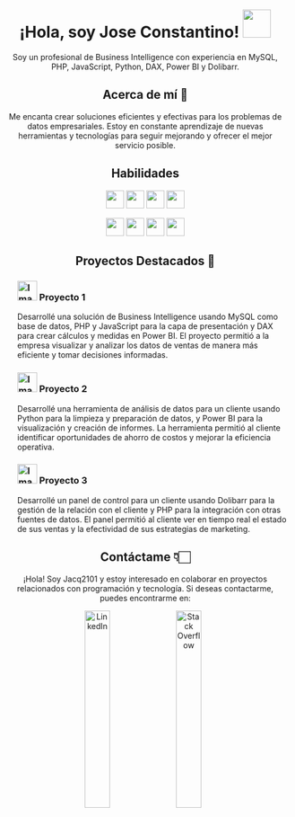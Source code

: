 <!-- Saludo -->
<h1 align="center">
  ¡Hola, soy Jose Constantino! <img src="https://media.giphy.com/media/5HyXGsoFzXWPKFx07j/giphy.gif" width="50px">
</h1>

<p align="center">Soy un profesional de Business Intelligence con experiencia en MySQL, PHP, JavaScript, Python, DAX, Power BI y Dolibarr.</p>

<h2 align="center">Acerca de mí 🎯</h2>
<p align="center">Me encanta crear soluciones eficientes y efectivas para los problemas de datos empresariales. Estoy en constante aprendizaje de nuevas herramientas y tecnologías para seguir mejorando y ofrecer el mejor servicio posible.</p>

<!-- Habilidades -->
<h2 align="center">Habilidades</h2>
<p align="center">
  <img height="32" src="https://img.shields.io/badge/Business%20Intelligence%20-%23F37626.svg?&style=for-the-badge&logo=BusinessIntelligence&logoColor=white"/>
  <img height="32" src="https://img.shields.io/badge/MySQL-%2300f.svg?&style=for-the-badge&logo=mysql&logoColor=white"/>
  <img height="32" src="https://img.shields.io/badge/PHP-%23777BB4.svg?&style=for-the-badge&logo=php&logoColor=white"/>
  <img height="32" src="https://img.shields.io/badge/JavaScript-%23323330.svg?&style=for-the-badge&logo=javascript&logoColor=%23F7DF1E"/>
</p>
<p align="center">
  <img height="32" src="https://img.shields.io/badge/Python-%2314354C.svg?&style=for-the-badge&logo=python&logoColor=white"/>
  <img height="32" src="https://img.shields.io/badge/DAX-%230076D6.svg?&style=for-the-badge&logo=DAX&logoColor=white"/>
  <img height="32" src="https://img.shields.io/badge/Power%20BI-%23F2C811.svg?&style=for-the-badge&logo=PowerBI&logoColor=white"/>
  <img height="32" src="https://img.shields.io/badge/Dolibarr-%238B8B8B.svg?&style=for-the-badge&logo=Dolibarr&logoColor=white"/>
</p>
<h2 align="center">Proyectos Destacados 🚀</h2>
<ul>
  <h3><img src="https://media.giphy.com/media/IzLejEn5juzsLN4AqX/giphy.gif" alt="Imagen Proyecto 1" width="35" height="35">
  Proyecto 1</h3>
  <p>Desarrollé una solución de Business Intelligence usando MySQL como base de datos, PHP y JavaScript para la capa de presentación y DAX para crear cálculos y medidas en Power BI. El proyecto permitió a la empresa visualizar y analizar los datos de ventas de manera más eficiente y tomar decisiones informadas.</p>

  <h3><img src="https://media.giphy.com/media/IzLejEn5juzsLN4AqX/giphy.gif" alt="Imagen Proyecto 1" width="35" height="35">
  Proyecto 2</h3>
  <p>Desarrollé una herramienta de análisis de datos para un cliente usando Python para la limpieza y preparación de datos, y Power BI para la visualización y creación de informes. La herramienta permitió al cliente identificar oportunidades de ahorro de costos y mejorar la eficiencia operativa.</p>
  <h3><img src="https://media.giphy.com/media/IzLejEn5juzsLN4AqX/giphy.gif" alt="Imagen Proyecto 1" width="35" height="35">
  Proyecto 3</h3>
  <p>Desarrollé un panel de control para un cliente usando Dolibarr para la gestión de la relación con el cliente y PHP para la integración con otras fuentes de datos. El panel permitió al cliente ver en tiempo real el estado de sus ventas y la efectividad de sus estrategias de marketing.</p>
</ul>
<h2 align="center">Contáctame 👇🏻</h2>
<p align="center">¡Hola! Soy Jacq2101 y estoy interesado en colaborar en proyectos relacionados con programación y tecnología. Si deseas contactarme, puedes encontrarme en:</p>
<p align="center">
  <a href="https://www.linkedin.com/in/antonio-c-0014b428/"><img src="https://img.shields.io/badge/LinkedIn--_.svg?style=social&logo=linkedin&labelColor=0077B5&logoColor=white&color=0077B5" alt="LinkedIn" width="30%"></a>&nbsp;&nbsp;
  <a href="https://stackoverflow.com/users/18954804/jacq2101"><img src="https://img.shields.io/badge/Stack%20Overflow--_.svg?style=social&logo=stackoverflow&labelColor=FE7A16&logoColor=white&color=FE7A16" alt="Stack Overflow" width="30%"></a>&nbsp;&nbsp;
</p>
